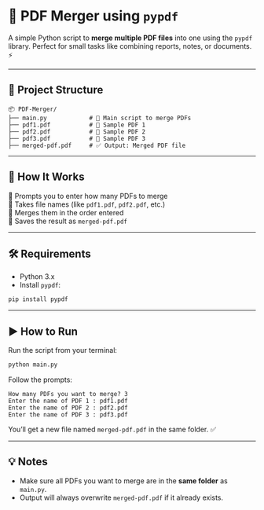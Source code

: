 # 📄 PDF Merger using `pypdf`

A simple Python script to **merge multiple PDF files** into one using the `pypdf` library. Perfect for small tasks like combining reports, notes, or documents. ⚡

---

## 📁 Project Structure

```
📦 PDF-Merger/
├── main.py            # 🧠 Main script to merge PDFs
├── pdf1.pdf           # 📄 Sample PDF 1
├── pdf2.pdf           # 📄 Sample PDF 2
├── pdf3.pdf           # 📄 Sample PDF 3
├── merged-pdf.pdf     # ✅ Output: Merged PDF file
```

---

## 🚀 How It Works

🔹 Prompts you to enter how many PDFs to merge  
🔹 Takes file names (like `pdf1.pdf`, `pdf2.pdf`, etc.)  
🔹 Merges them in the order entered  
🔹 Saves the result as `merged-pdf.pdf`

---

## 🛠️ Requirements

- Python 3.x  
- Install `pypdf`:

```bash
pip install pypdf
```

---

## ▶️ How to Run

Run the script from your terminal:

```bash
python main.py
```

Follow the prompts:

```
How many PDFs you want to merge? 3
Enter the name of PDF 1 : pdf1.pdf
Enter the name of PDF 2 : pdf2.pdf
Enter the name of PDF 3 : pdf3.pdf
```

You’ll get a new file named `merged-pdf.pdf` in the same folder. ✅

---

## 💡 Notes

- Make sure all PDFs you want to merge are in the **same folder** as `main.py`.
- Output will always overwrite `merged-pdf.pdf` if it already exists.
